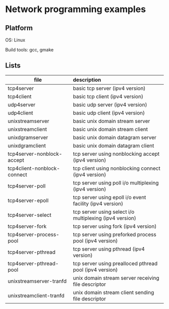 # Network programming examples

## Platform

OS: Linux

Build tools: gcc, gmake

## Lists

| file | description |
|------|:------------|
|tcp4server |basic tcp server (ipv4 version) |
|tcp4client |basic tcp client (ipv4 version) |
|udp4server |basic udp server (ipv4 version) |
|udp4client |basic udp client (ipv4 version) |
|unixstreamserver |basic unix domain stream server |
|unixstreamclient |basic unix domain stream client |
|unixdgramserver |basic unix domain datagram server |
|unixdgramclient |basic unix domain datagram client |
|tcp4server-nonblock-accept |tcp server using nonblocking accept (ipv4 version) |
|tcp4client-nonblock-connect |tcp client using nonblocking connect (ipv4 version) |
|tcp4server-poll |tcp server using poll i/o multiplexing (ipv4 version) |
|tcp4server-epoll |tcp server using epoll i/o event facility (ipv4 version) |
|tcp4server-select |tcp server using select i/o multiplexing (ipv4 version) |
|tcp4server-fork |tcp server using fork (ipv4 version) |
|tcp4server-process-pool |tcp server using preforked process pool (ipv4 version) |
|tcp4server-pthread |tcp server using pthread (ipv4 version) |
|tcp4server-pthread-pool |tcp server using prealloced pthread pool (ipv4 version) |
|unixstreamserver-tranfd |unix domain stream server receiving file descriptor |
|unixstreamclient-tranfd |unix domain stream client sending file descriptor |
